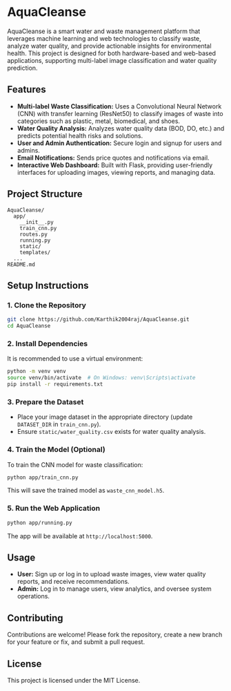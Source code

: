 # AquaCleanse

AquaCleanse is a smart water and waste management platform that leverages machine learning and web technologies to classify waste, analyze water quality, and provide actionable insights for environmental health. This project is designed for both hardware-based and web-based applications, supporting multi-label image classification and water quality prediction.

## Features
- **Multi-label Waste Classification:** Uses a Convolutional Neural Network (CNN) with transfer learning (ResNet50) to classify images of waste into categories such as plastic, metal, biomedical, and shoes.
- **Water Quality Analysis:** Analyzes water quality data (BOD, DO, etc.) and predicts potential health risks and solutions.
- **User and Admin Authentication:** Secure login and signup for users and admins.
- **Email Notifications:** Sends price quotes and notifications via email.
- **Interactive Web Dashboard:** Built with Flask, providing user-friendly interfaces for uploading images, viewing reports, and managing data.

## Project Structure
```
AquaCleanse/
  app/
    __init__.py
    train_cnn.py
    routes.py
    running.py
    static/
    templates/
  ...
README.md
```

## Setup Instructions

### 1. Clone the Repository
```sh
git clone https://github.com/Karthik2004raj/AquaCleanse.git
cd AquaCleanse
```

### 2. Install Dependencies
It is recommended to use a virtual environment:
```sh
python -m venv venv
source venv/bin/activate  # On Windows: venv\Scripts\activate
pip install -r requirements.txt
```

### 3. Prepare the Dataset
- Place your image dataset in the appropriate directory (update `DATASET_DIR` in `train_cnn.py`).
- Ensure `static/water_quality.csv` exists for water quality analysis.

### 4. Train the Model (Optional)
To train the CNN model for waste classification:
```sh
python app/train_cnn.py
```
This will save the trained model as `waste_cnn_model.h5`.

### 5. Run the Web Application
```sh
python app/running.py
```
The app will be available at `http://localhost:5000`.

## Usage
- **User:** Sign up or log in to upload waste images, view water quality reports, and receive recommendations.
- **Admin:** Log in to manage users, view analytics, and oversee system operations.

## Contributing
Contributions are welcome! Please fork the repository, create a new branch for your feature or fix, and submit a pull request.

## License
This project is licensed under the MIT License.
